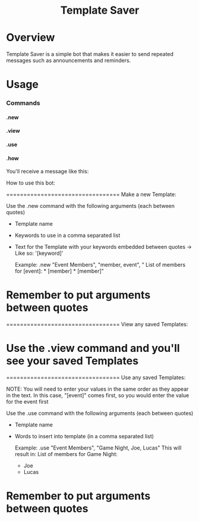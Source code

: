 
<h1 align="center">Template Saver</h1>


# Overview 
Template Saver is a simple bot that makes it easier to send repeated messages such as announcements and reminders. 

# Usage

### Commands

#### .new

#### .view

#### .use

#### .how

You'll receive a message like this: 

How to use this bot: 

=================================
Make a new Template: 

Use the .new command with the following arguments (each between quotes) 
- Template name
- Keywords to use in a comma separated list 
- Text for the Template with your keywords embedded between quotes -> Like so: '[keyword]' 

     Example: .new "Event Members", "member, event", "
        List of members for [event]: 
         * [member] 
         * [member]" 

Remember to put arguments between quotes 
=================================

=================================
View any saved Templates: 

Use the .view command and you'll see your saved Templates
=================================

=================================
Use any saved Templates: 
 
NOTE: You will need to enter your values in the same order as they appear in the text. In this case, "[event]" comes first, so you would enter the value for the event first 

Use the .use command with the following arguments (each between quotes) 
- Template name
- Words to insert into template (in a comma separated list)

    Example: .use "Event Members", "Game Night, Joe, Lucas"
    This will result in: 
    List of members for Game Night: 
    * Joe
    * Lucas 

 Remember to put arguments between quotes 
=================================
